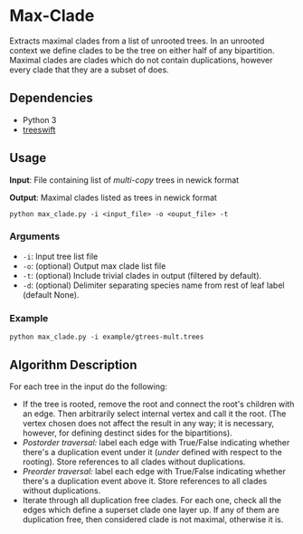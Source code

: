 # Max-Clade

Extracts maximal clades from a list of unrooted trees. In an unrooted context we define clades to be the tree on either half of any bipartition. Maximal clades are clades which do not contain duplications, however every clade that they are a subset of does.

## Dependencies

- Python 3
- [treeswift](https://github.com/niemasd/TreeSwift)

## Usage

**Input**: File containing list of *multi-copy* trees in newick format

**Output**: Maximal clades listed as trees in newick format

```
python max_clade.py -i <input_file> -o <ouput_file> -t
```

### Arguments

- `-i`: Input tree list file
- `-o`: (optional) Output max clade list file
- `-t`: (optional) Include trivial clades in output (filtered by default).
- `-d`: (optional) Delimiter separating species name from rest of leaf label (default None).

### Example

```
python max_clade.py -i example/gtrees-mult.trees
```

## Algorithm Description

For each tree in the input do the following:

- If the tree is rooted, remove the root and connect the root's children with an edge. Then arbitrarily select internal vertex and call it the root. (The vertex chosen does not affect the result in any way; it is necessary, however, for defining destinct sides for the bipartitions).
- *Postorder traversal:* label each edge with True/False indicating whether there's a duplication event under it (*under* defined with respect to the rooting). Store references to all clades without duplications.
- *Preorder traversal:* label each edge with True/False indicating whether there's a duplication event above it. Store references to all clades without duplications.
- Iterate through all duplication free clades. For each one, check all the edges which define a superset clade one layer up. If any of them are duplication free, then considered clade is not maximal, otherwise it is.
